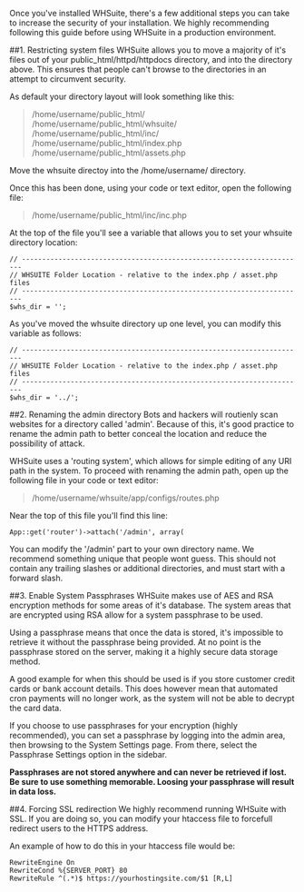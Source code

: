 Once you've installed WHSuite, there's a few additional steps you can take to increase the security of your installation. We highly recommending following this guide before using WHSuite in a production environment.

##1. Restricting system files
WHSuite allows you to move a majority of it's files out of your public_html/httpd/httpdocs directory, and into the directory above. This ensures that people can't browse to the directories in an attempt to circumvent security.

As default your directory layout will look something like this:


> /home/username/public\_html/<br>
/home/username/public\_html/whsuite/<br>
/home/username/public\_html/inc/<br>
/home/username/public\_html/index.php<br>
/home/username/public\_html/assets.php<br>

Move the whsuite directoy into the /home/username/ directory. 

Once this has been done, using your code or text editor, open the following file:
>/home/username/public\_html/inc/inc.php

At the top of the file you'll see a variable that allows you to set your whsuite directory location:

	// ----------------------------------------------------------------------
	// WHSUITE Folder Location - relative to the index.php / asset.php files
	// ----------------------------------------------------------------------
	$whs_dir = '';

As you've moved the whsuite directory up one level, you can modify this variable as follows:

	// ----------------------------------------------------------------------
	// WHSUITE Folder Location - relative to the index.php / asset.php files
	// ----------------------------------------------------------------------
	$whs_dir = '../';

##2. Renaming the admin directory
Bots and hackers will routienly scan websites for a directory called 'admin'. Because of this, it's good practice to rename the admin path to better conceal the location and reduce the possibility of attack.

WHSuite uses a 'routing system', which allows for simple editing of any URI path in the system. To proceed with renaming the admin path, open up the following file in your code or text editor:

> /home/username/whsuite/app/configs/routes.php

Near the top of this file you'll find this line:

	App::get('router')->attach('/admin', array(
	
You can modify the '/admin' part to your own directory name. We recommend something unique that people wont guess. This should not contain any trailing slashes or additional directories, and must start with a forward slash.


##3. Enable System Passphrases
WHSuite makes use of AES and RSA encryption methods for some areas of it's database. The system areas that are encrypted using RSA allow for a system passphrase to be used. 

Using a passphrase means that once the data is stored, it's impossible to retrieve it without the passphrase being provided. At no point is the passphrase stored on the server, making it a highly secure data storage method.

A good example for when this should be used is if you store customer credit cards or bank account details. This does however mean that automated cron payments will no longer work, as the system will not be able to decrypt the card data.

If you choose to use passphrases for your encryption (highly recommended), you can set a passphrase by logging into the admin area, then browsing to the System Settings page. From there, select the Passphrase Settings option in the sidebar.

**Passphrases are not stored anywhere and can never be retrieved if lost. Be sure to use something memorable. Loosing your passphrase will result in data loss.**

##4. Forcing SSL redirection
We highly recommend running WHSuite with SSL. If you are doing so, you can modify your htaccess file to forcefull redirect users to the HTTPS address.

An example of how to do this in your htaccess file would be:

    RewriteEngine On 
    RewriteCond %{SERVER_PORT} 80 
    RewriteRule ^(.*)$ https://yourhostingsite.com/$1 [R,L] 
